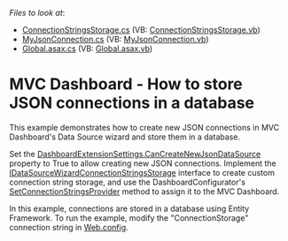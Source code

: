 <!-- default file list -->
*Files to look at*:

* [ConnectionStringsStorage.cs](./CS/DXWebApplication26/Storage/ConnectionStringsStorage.cs) (VB: [ConnectionStringsStorage.vb](./VB/DXWebApplication26/Storage/ConnectionStringsStorage.vb))
* [MyJsonConnection.cs](./CS/DXWebApplication26/Model/MyJsonConnection.cs) (VB: [MyJsonConnection.vb](./VB/DXWebApplication26/Model/MyJsonConnection.vb))
* [Global.asax.cs](./CS/DXWebApplication26/Global.asax.cs) (VB: [Global.asax.vb](./VB/DXWebApplication26/Global.asax.vb))

<!-- default file list end -->
# MVC Dashboard - How to store JSON connections in a database

This example demonstrates how to create new JSON connections in MVC Dashboard's Data Source wizard and store them in a database.

Set the [DashboardExtensionSettings.CanCreateNewJsonDataSource](https://docs.devexpress.com/Dashboard/DevExpress.DashboardWeb.Mvc.DashboardExtensionSettings.CanCreateNewJsonDataSource) property to True to allow creating new JSON connections. Implement the [IDataSourceWizardConnectionStringsStorage](https://docs.devexpress.com/Dashboard/DevExpress.DashboardWeb.IDataSourceWizardConnectionStringsStorage) interface to create custom connection string storage, and use the DashboardConfigurator's [SetConnectionStringsProvider](https://docs.devexpress.com/Dashboard/DevExpress.DashboardWeb.DashboardConfigurator.SetConnectionStringsProvider.overloads) method to assign it to the MVC Dashboard.

In this example, connections are stored in a database using Entity Framework. To run the example, modify the "ConnectionStorage" connection string in [Web.config](./CS/DXWebApplication26/Web.config#L18).